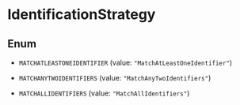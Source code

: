 

# IdentificationStrategy

## Enum


* `MATCHATLEASTONEIDENTIFIER` (value: `"MatchAtLeastOneIdentifier"`)

* `MATCHANYTWOIDENTIFIERS` (value: `"MatchAnyTwoIdentifiers"`)

* `MATCHALLIDENTIFIERS` (value: `"MatchAllIdentifiers"`)



